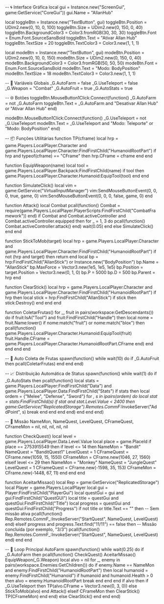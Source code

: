 -- 🌀 Interface Gráfica
local gui = Instance.new("ScreenGui", game:GetService("CoreGui"))
gui.Name = "AllanHub"

local toggleBtn = Instance.new("TextButton", gui)
toggleBtn.Position = UDim2.new(0, 10, 0, 100)
toggleBtn.Size = UDim2.new(0, 150, 0, 40)
toggleBtn.BackgroundColor3 = Color3.fromRGB(30, 30, 30)
toggleBtn.Font = Enum.Font.SourceSansBold
toggleBtn.Text = "Ativar Allan Hub"
toggleBtn.TextSize = 20
toggleBtn.TextColor3 = Color3.new(1, 1, 1)

local modeBtn = Instance.new("TextButton", gui)
modeBtn.Position = UDim2.new(0, 10, 0, 150)
modeBtn.Size = UDim2.new(0, 150, 0, 40)
modeBtn.BackgroundColor3 = Color3.fromRGB(50, 50, 50)
modeBtn.Font = Enum.Font.SourceSansBold
modeBtn.Text = "Modo: BodyPosition"
modeBtn.TextSize = 18
modeBtn.TextColor3 = Color3.new(1, 1, 1)

-- 🔧 Variáveis Globais
_G.AutoFarm = false
_G.UseTeleport = false
_G.Weapon = "Combat"
_G.AutoFruit = true
_G.AutoStats = true

-- 🌐 Botões
toggleBtn.MouseButton1Click:Connect(function()
    _G.AutoFarm = not _G.AutoFarm
    toggleBtn.Text = _G.AutoFarm and "Desativar Allan Hub" or "Ativar Allan Hub"
end)

modeBtn.MouseButton1Click:Connect(function()
    _G.UseTeleport = not _G.UseTeleport
    modeBtn.Text = _G.UseTeleport and "Modo: Teleporte" or "Modo: BodyPosition"
end)

-- 📦 Funções Utilitárias
function TP(cframe)
    local hrp = game.Players.LocalPlayer.Character and game.Players.LocalPlayer.Character:FindFirstChild("HumanoidRootPart")
    if hrp and typeof(cframe) == "CFrame" then
        hrp.CFrame = cframe
    end
end

function EquipWeapon(name)
    local tool = game.Players.LocalPlayer.Backpack:FindFirstChild(name)
    if tool then
        game.Players.LocalPlayer.Character.Humanoid:EquipTool(tool)
    end
end

function SimulateClick()
    local vim = game:GetService("VirtualInputManager")
    vim:SendMouseButtonEvent(0, 0, 0, true, game, 0)
    vim:SendMouseButtonEvent(0, 0, 0, false, game, 0)
end

function Attack()
    local Combat
    pcall(function()
        Combat = require(game.Players.LocalPlayer.PlayerScripts:FindFirstChild("CombatFramework"))
    end)
    if Combat and Combat.activeController and Combat.activeController.equipped then
        for _ = 1, 3 do
            pcall(function() Combat.activeController:attack() end)
            wait(0.05)
        end
    else
        SimulateClick()
    end
end

function StickToMob(target)
    local hrp = game.Players.LocalPlayer.Character and game.Players.LocalPlayer.Character:FindFirstChild("HumanoidRootPart")
    if not (hrp and target) then return end
    local bp = hrp:FindFirstChild("AllanStick") or Instance.new("BodyPosition")
    bp.Name = "AllanStick"
    bp.MaxForce = Vector3.new(1e5, 1e5, 1e5)
    bp.Position = target.Position + Vector3.new(0, 1, 0)
    bp.P = 5000
    bp.D = 500
    bp.Parent = hrp
end

function ClearStick()
    local hrp = game.Players.LocalPlayer.Character and game.Players.LocalPlayer.Character:FindFirstChild("HumanoidRootPart")
    if hrp then
        local stick = hrp:FindFirstChild("AllanStick")
        if stick then stick:Destroy() end
    end
end

function ColetarFrutas()
    for _, fruit in pairs(workspace:GetDescendants()) do
        if fruit:IsA("Tool") and fruit:FindFirstChild("Handle") then
            local nome = fruit.Name:lower()
            if nome:match("fruit") or nome:match("blox") then
                pcall(function()
                    game.Players.LocalPlayer.Character.Humanoid:EquipTool(fruit)
                    fruit.Handle.CFrame = game.Players.LocalPlayer.Character.HumanoidRootPart.CFrame
                end)
            end
        end
    end
end

-- 🍍 Auto Coleta de Frutas
spawn(function()
    while wait(10) do
        if _G.AutoFruit then
            pcall(ColetarFrutas)
        end
    end
end)

-- 📈 Distribuição Automática de Status
spawn(function()
	while wait(1) do
		if _G.AutoStats then
			pcall(function()
				local stats = game.Players.LocalPlayer:FindFirstChild("Data") and game.Players.LocalPlayer.Data:FindFirstChild("Stats")
				if stats then
					local ordem = {"Melee", "Defense", "Sword"}
					for _, s in ipairs(ordem) do
						local stat = stats:FindFirstChild(s)
						if stat and stat.Level.Value < 2400 then
							game:GetService("ReplicatedStorage").Remotes.CommF_:InvokeServer("AddPoint", s)
							break
						end
					end
				end
			end)
		end
	end
end)

-- 🧭 Missão
NameMon, NameQuest, LevelQuest, CFrameQuest, CFrameMon = nil, nil, nil, nil, nil

function CheckQuest()
    local level = game.Players.LocalPlayer.Data.Level.Value
    local place = game.PlaceId
    if place == 2753915549 then
        if level <= 14 then
            NameMon = "Bandit"
            NameQuest = "BanditQuest1"
            LevelQuest = 1
            CFrameQuest = CFrame.new(1059, 15, 1550)
            CFrameMon = CFrame.new(1046, 27, 1560)
        elseif level <= 29 then
            NameMon = "Monkey"
            NameQuest = "JungleQuest"
            LevelQuest = 1
            CFrameQuest = CFrame.new(-1598, 35, 153)
            CFrameMon = CFrame.new(-1448, 67, 11)
        end
    end
end

function AceitarMissao()
    local Rep = game:GetService("ReplicatedStorage")
    local Player = game.Players.LocalPlayer
    local gui = Player:FindFirstChild("PlayerGui")
    local questGui = gui and gui:FindFirstChild("QuestGUI")
    local title = questGui and questGui:FindFirstChild("Title")
    local progress = questGui and questGui:FindFirstChild("Progress")
    if not title or title.Text == "" then
        -- Sem missão ativa
        pcall(function()
            Rep.Remotes.CommF_:InvokeServer("StartQuest", NameQuest, LevelQuest)
        end)
    elseif progress and progress.Text:find("11/11") == false then
        -- Missão concluída (por exemplo, "3/3")
        pcall(function()
            Rep.Remotes.CommF_:InvokeServer("StartQuest", NameQuest, LevelQuest)
        end)
    end
end


-- 🔁 Loop Principal AutoFarm
spawn(function()
    while wait(0.25) do
        if _G.AutoFarm then
            pcall(function()
                CheckQuest()
                AceitarMissao()
                EquipWeapon(_G.Weapon)
                local alvo = nil
                for _, enemy in pairs(workspace.Enemies:GetChildren()) do
                    if enemy.Name == NameMon and enemy:FindFirstChild("HumanoidRootPart") then
                        local humanoid = enemy:FindFirstChild("Humanoid")
                        if humanoid and humanoid.Health > 0 then
                            alvo = enemy.HumanoidRootPart
                            break
                        end
                    end
                end
                if alvo then
                    if _G.UseTeleport then
                        TP(alvo.CFrame + Vector3.new(0, 3, 0))
                    else
                        StickToMob(alvo)
                    end
                    Attack()
                elseif CFrameMon then
                    ClearStick()
                    TP(CFrameMon)
                end
            end)
        else
            ClearStick()
        end
    end
end)
